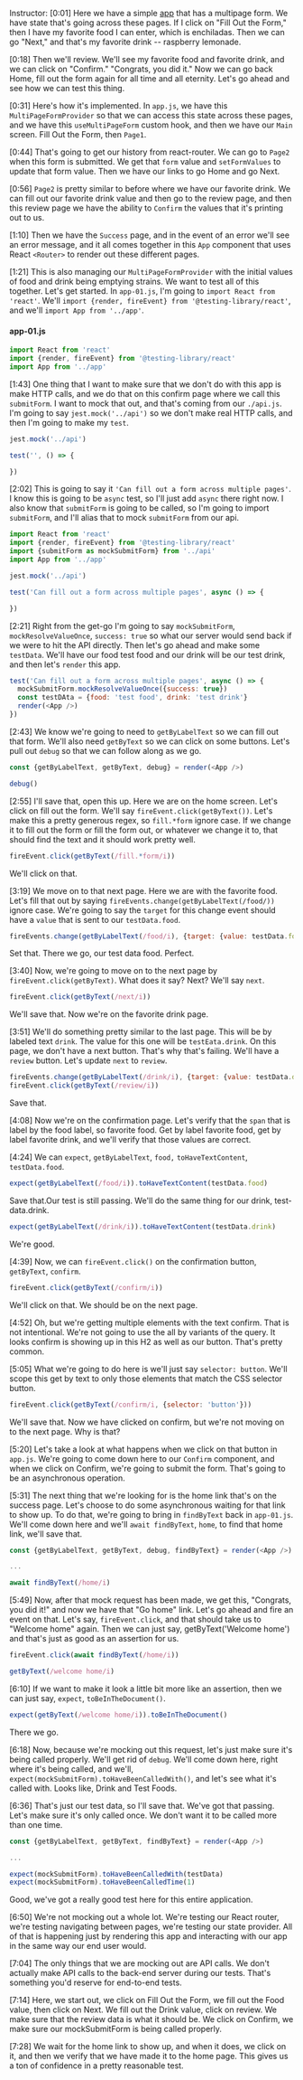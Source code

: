 Instructor: [0:01] Here we have a simple [app](https://github.com/kentcdodds/react-testing-library-course/blob/tjs/src/app.js) that has a multipage form. We have state that's going across these pages. If I click on "Fill Out the Form," then I have my favorite food I can enter, which is enchiladas. Then we can go "Next," and that's my favorite drink -- raspberry lemonade.

[0:18] Then we'll review. We'll see my favorite food and favorite drink, and we can click on "Confirm." "Congrats, you did it." Now we can go back Home, fill out the form again for all time and all eternity. Let's go ahead and see how we can test this thing.

[0:31] Here's how it's implemented. In `app.js`, we have this `MultiPageFormProvider` so that we can access this state across these pages, and we have this `useMultiPageForm` custom hook, and then we have our `Main` screen. Fill Out the Form, then `Page1`.

[0:44] That's going to get our history from react-router. We can go to `Page2` when this form is submitted. We get that `form` value and `setFormValues` to update that form value. Then we have our links to go Home and go Next.

[0:56] `Page2` is pretty similar to before where we have our favorite drink. We can fill out our favorite drink value and then go to the review page, and then this review page we have the ability to `Confirm` the values that it's printing out to us.

[1:10] Then we have the `Success` page, and in the event of an error we'll see an error message, and it all comes together in this `App` component that uses React `<Router>` to render out these different pages.

[1:21] This is also managing our `MultiPageFormProvider` with the initial values of food and drink being emptying strains. We want to test all of this together. Let's get started. In `app-01.js`, I'm going to `import React from 'react'`. We'll `import {render, fireEvent} from '@testing-library/react'`, and we'll `import App from '../app'`.

#### app-01.js
```js
import React from 'react'
import {render, fireEvent} from '@testing-library/react'
import App from '../app'
```

[1:43] One thing that I want to make sure that we don't do with this app is make HTTP calls, and we do that on this confirm page where we call this `submitForm`. I want to mock that out, and that's coming from our `./api.js`. I'm going to say `jest.mock('../api')` so we don't make real HTTP calls, and then I'm going to make my `test`.

```js
jest.mock('../api')

test('', () => {

})
```

[2:02] This is going to say it `'Can fill out a form across multiple pages'`. I know this is going to be `async` test, so I'll just add `async` there right now. I also know that `submitForm` is going to be called, so I'm going to import `submitForm`, and I'll alias that to mock `submitForm` from our api.

```js
import React from 'react'
import {render, fireEvent} from '@testing-library/react'
import {submitForm as mockSubmitForm} from '../api'
import App from '../app'

jest.mock('../api')

test('Can fill out a form across multiple pages', async () => {

})
```

[2:21] Right from the get-go I'm going to say `mockSubmitForm`, `mockResolveValueOnce`, `success: true` so what our server would send back if we were to hit the API directly. Then let's go ahead and make some `testData`. We'll have our food test food and our drink will be our test drink, and then let's `render` this app.

```js
test('Can fill out a form across multiple pages', async () => {
  mockSubmitForm.mockResolveValueOnce({success: true})
  const testDAta = {food: 'test food', drink: 'test drink'}
  render(<App />)
})
```

[2:43] We know we're going to need to `getByLabelText` so we can fill out that form. We'll also need `getByText` so we can click on some buttons. Let's pull out `debug` so that we can follow along as we go.

```js
const {getByLabelText, getByText, debug} = render(<App />)

debug()
```

[2:55] I'll save that, open this up. Here we are on the home screen. Let's click on fill out the form. We'll say `fireEvent.click(getByText())`. Let's make this a pretty generous regex, so `fill.*form` ignore case. If we change it to fill out the form or fill the form out, or whatever we change it to, that should find the text and it should work pretty well. 

```js
fireEvent.click(getByText(/fill.*form/i))
```

We'll click on that.

[3:19] We move on to that next page. Here we are with the favorite food. Let's fill that out by saying `fireEvents.change(getByLabelText(/food/))` ignore case. We're going to say the `target` for this change event should have a `value` that is sent to our `testData.food`. 

```js
fireEvents.change(getByLabelText(/food/i), {target: {value: testData.food}})
```

Set that. There we go, our test data food. Perfect.

[3:40] Now, we're going to move on to the next page by `fireEvent.click(getByText)`. What does it say? Next? We'll say `next`. 

```js
fireEvent.click(getByText(/next/i))
```

We'll save that. Now we're on the favorite drink page.

[3:51] We'll do something pretty similar to the last page. This will be by labeled text `drink`. The value for this one will be `testEata.drink`. On this page, we don't have a next button. That's why that's failing. We'll have a `review` button. Let's update `next` to `review`. 

```js
fireEvents.change(getByLabelText(/drink/i), {target: {value: testData.drink}})
fireEvent.click(getByText(/review/i))
```

Save that.

[4:08] Now we're on the confirmation page. Let's verify that the `span` that is label by the food label, so favorite food. Get by label favorite food, get by label favorite drink, and we'll verify that those values are correct.

[4:24] We can `expect`, `getByLabelText`, `food,` `toHaveTextContent`, `testData.food`. 

```js
expect(getByLabelText(/food/i)).toHaveTextContent(testData.food)
```

Save that.Our test is still passing. We'll do the same thing for our drink, test-data.drink. 

```js
expect(getByLabelText(/drink/i)).toHaveTextContent(testData.drink)
```

We're good.

[4:39] Now, we can `fireEvent.click()` on the confirmation button, `getByText`, `confirm`. 

```js
fireEvent.click(getByText(/confirm/i))
```

We'll click on that. We should be on the next page.

[4:52] Oh, but we're getting multiple elements with the text confirm. That is not intentional. We're not going to use the all by variants of the query. It looks confirm is showing up in this H2 as well as our button. That's pretty common.

[5:05] What we're going to do here is we'll just say `selector: button`. We'll scope this get by text to only those elements that match the CSS selector button. 

```js
fireEvent.click(getByText(/confirm/i, {selector: 'button'}))
```

We'll save that. Now we have clicked on confirm, but we're not moving on to the next page. Why is that?

[5:20] Let's take a look at what happens when we click on that button in `app.js`. We're going to come down here to our `Confirm` component, and when we click on Confirm, we're going to submit the form. That's going to be an asynchronous operation.

[5:31] The next thing that we're looking for is the home link that's on the success page. Let's choose to do some asynchronous waiting for that link to show up. To do that, we're going to bring in `findByText` back in `app-01.js`. We'll come down here and we'll `await findByText`, `home`, to find that home link, we'll save that.

```js
const {getByLabelText, getByText, debug, findByText} = render(<App />)

...

await findByText(/home/i)
```

[5:49] Now, after that mock request has been made, we get this, "Congrats, you did it!" and now we have that "Go home" link. Let's go ahead and fire an event on that. Let's say, `fireEvent.click`, and that should take us to "Welcome home" again. Then we can just say, getByText('Welcome home') and that's just as good as an assertion for us.

```js
fireEvent.click(await findByText(/home/i))

getByText(/welcome home/i)
```

[6:10] If we want to make it look a little bit more like an assertion, then we can just say, `expect`, `toBeInTheDocument()`. 

```js
expect(getByText(/welcome home/i)).toBeInTheDocument()
```

There we go.

[6:18] Now, because we're mocking out this request, let's just make sure it's being called properly. We'll get rid of `debug`. We'll come down here, right where it's being called, and we'll, `expect(mockSubmitForm).toHaveBeenCalledWith()`, and let's see what it's called with. Looks like, Drink and Test Foods.

[6:36] That's just our test data, so I'll save that. We've got that passing. Let's make sure it's only called once. We don't want it to be called more than one time. 

```js
const {getByLabelText, getByText, findByText} = render(<App />)

...

expect(mockSubmitForm).toHaveBeenCalledWith(testData)
expect(mockSubmitForm).toHaveBeenCalledTime(1)
```

Good, we've got a really good test here for this entire application.

[6:50] We're not mocking out a whole lot. We're testing our React router, we're testing navigating between pages, we're testing our state provider. All of that is happening just by rendering this app and interacting with our app in the same way our end user would.

[7:04] The only things that we are mocking out are API calls. We don't actually make API calls to the back-end server during our tests. That's something you'd reserve for end-to-end tests.

[7:14] Here, we start out, we click on Fill Out the Form, we fill out the Food value, then click on Next. We fill out the Drink value, click on review. We make sure that the review data is what it should be. We click on Confirm, we make sure our mockSubmitForm is being called properly.

[7:28] We wait for the home link to show up, and when it does, we click on it, and then we verify that we have made it to the home page. This gives us a ton of confidence in a pretty reasonable test.
